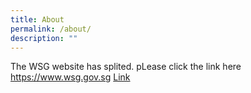 ```yaml
---
title: About
permalink: /about/
description: ""
---
```

The WSG website has splited. pLease click the link here https://www.wsg.gov.sg
[Link](http://www.wsg.gov.sg)